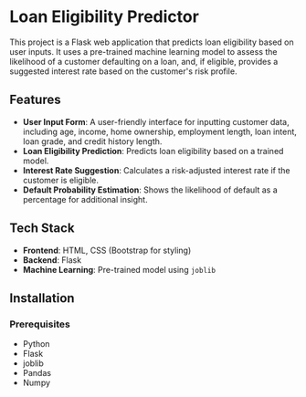 # Loan Eligibility Predictor

This project is a Flask web application that predicts loan eligibility based on user inputs. It uses a pre-trained machine learning model to assess the likelihood of a customer defaulting on a loan, and, if eligible, provides a suggested interest rate based on the customer's risk profile.

## Features

- **User Input Form**: A user-friendly interface for inputting customer data, including age, income, home ownership, employment length, loan intent, loan grade, and credit history length.
- **Loan Eligibility Prediction**: Predicts loan eligibility based on a trained model.
- **Interest Rate Suggestion**: Calculates a risk-adjusted interest rate if the customer is eligible.
- **Default Probability Estimation**: Shows the likelihood of default as a percentage for additional insight.

## Tech Stack

- **Frontend**: HTML, CSS (Bootstrap for styling)
- **Backend**: Flask
- **Machine Learning**: Pre-trained model using `joblib`

## Installation

### Prerequisites

- Python
- Flask
- joblib
- Pandas
- Numpy


